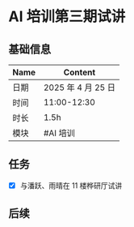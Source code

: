 # AI 培训第三期试讲

## 基础信息

| Name | Content            |
| ---- | ------------------ |
| 日期 | 2025 年 4 月 25 日 |
| 时间 | 11:00-12:30        |
| 时长 | 1.5h               |
| 模块 | #AI 培训           |

## 任务

- [x] 与潘跃、雨晴在 11 楼桦研厅试讲

## 后续
